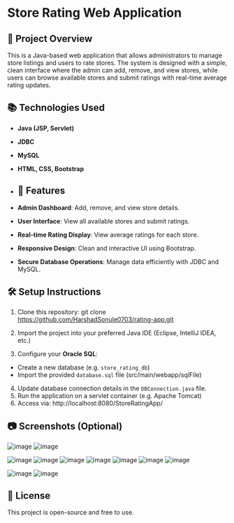 # Store Rating Web Application

## 📌 Project Overview
This is a Java-based web application that allows administrators to manage store listings and users to rate stores. The system is designed with a simple, clean interface where the admin can add, remove, and view stores, while users can browse available stores and submit ratings with real-time average rating updates.

## 📚 Technologies Used
- **Java (JSP, Servlet)**
- **JDBC**
- **MySQL**
- **HTML, CSS, Bootstrap**

- ## 🎨 Features
- **Admin Dashboard**: Add, remove, and view store details.
- **User Interface**: View all available stores and submit ratings.
- **Real-time Rating Display**: View average ratings for each store.
- **Responsive Design**: Clean and interactive UI using Bootstrap.
- **Secure Database Operations**: Manage data efficiently with JDBC and MySQL.

## 🛠️ Setup Instructions
1. Clone this repository:
   git clone https://github.com/HarshadSonule0703/rating-app.git
   
3. Import the project into your preferred Java IDE (Eclipse, IntelliJ IDEA, etc.)
4. Configure your **Oracle SQL**:
- Create a new database (e.g. `store_rating_db`)
- Import the provided `database.sql` file (src/main/webapp/sqlFile)
4. Update database connection details in the `DBConnection.java` file.
5. Run the application on a servlet container (e.g. Apache Tomcat)
6. Access via:
  http://localhost:8080/StoreRatingApp/

## 📷 Screenshots (Optional)
![image](https://github.com/user-attachments/assets/35aa1cd4-5386-4c25-b996-737978ae785c)
![image](https://github.com/user-attachments/assets/0c6b12ab-ce3b-4364-9c40-37c2af70d2a7)

![image](https://github.com/user-attachments/assets/21ebdeb7-a2ee-4759-9070-b20ed1ad9120)
![image](https://github.com/user-attachments/assets/696cb1ef-dbbb-4932-b9b2-f6aa4270d38b)
![image](https://github.com/user-attachments/assets/3673f8d8-d777-4c1f-9ac9-f493712a194d)
![image](https://github.com/user-attachments/assets/b4cda69a-2334-419b-9feb-89df834aedc1)
![image](https://github.com/user-attachments/assets/378f1e07-5336-4d60-96c6-b33a9dad9e71)
![image](https://github.com/user-attachments/assets/7c8b85c0-5f6a-44e8-b267-d83418f4853e)
![image](https://github.com/user-attachments/assets/354203b8-0664-47f3-b39f-761f0e0f9cb1)

![image](https://github.com/user-attachments/assets/18d5a51b-7a35-4ff0-a364-931359c7d68c)
![image](https://github.com/user-attachments/assets/cf3b961a-16a3-4451-851b-2875515d8cae)


## 📄 License
This project is open-source and free to use.

